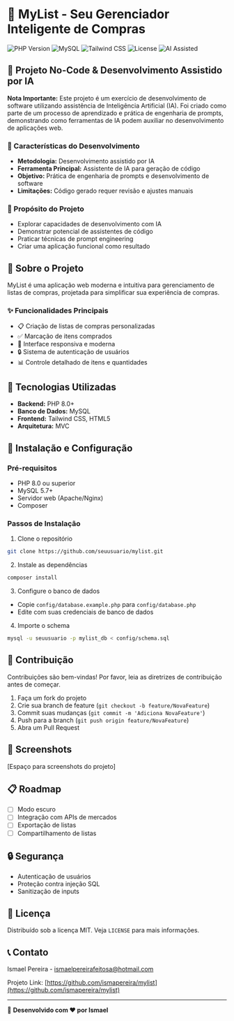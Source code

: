 # 🛒 MyList - Seu Gerenciador Inteligente de Compras

![PHP Version](https://img.shields.io/badge/PHP-8.0+-blueviolet?style=for-the-badge&logo=php)
![MySQL](https://img.shields.io/badge/MySQL-4479A1?style=for-the-badge&logo=mysql&logoColor=white)
![Tailwind CSS](https://img.shields.io/badge/Tailwind_CSS-38B2AC?style=for-the-badge&logo=tailwind-css&logoColor=white)
![License](https://img.shields.io/badge/License-MIT-green?style=for-the-badge)
![AI Assisted](https://img.shields.io/badge/AI_Assisted-Development-purple?style=for-the-badge&logo=artificial-intelligence)

## 🤖 Projeto No-Code & Desenvolvimento Assistido por IA

**Nota Importante:** Este projeto é um exercício de desenvolvimento de software utilizando assistência de Inteligência Artificial (IA). Foi criado como parte de um processo de aprendizado e prática de engenharia de prompts, demonstrando como ferramentas de IA podem auxiliar no desenvolvimento de aplicações web.

### 🌟 Características do Desenvolvimento
- **Metodologia:** Desenvolvimento assistido por IA
- **Ferramenta Principal:** Assistente de IA para geração de código
- **Objetivo:** Prática de engenharia de prompts e desenvolvimento de software
- **Limitações:** Código gerado requer revisão e ajustes manuais

### 🎯 Propósito do Projeto
- Explorar capacidades de desenvolvimento com IA
- Demonstrar potencial de assistentes de código
- Praticar técnicas de prompt engineering
- Criar uma aplicação funcional como resultado

## 🌟 Sobre o Projeto

MyList é uma aplicação web moderna e intuitiva para gerenciamento de listas de compras, projetada para simplificar sua experiência de compras.

### ✨ Funcionalidades Principais

- 📋 Criação de listas de compras personalizadas
- ✅ Marcação de itens comprados
- 📱 Interface responsiva e moderna
- 🔒 Sistema de autenticação de usuários
- 📊 Controle detalhado de itens e quantidades

## 🚀 Tecnologias Utilizadas

- **Backend:** PHP 8.0+
- **Banco de Dados:** MySQL
- **Frontend:** Tailwind CSS, HTML5
- **Arquitetura:** MVC

## 🔧 Instalação e Configuração

### Pré-requisitos

- PHP 8.0 ou superior
- MySQL 5.7+
- Servidor web (Apache/Nginx)
- Composer

### Passos de Instalação

1. Clone o repositório
```bash
git clone https://github.com/seuusuario/mylist.git
```

2. Instale as dependências
```bash
composer install
```

3. Configure o banco de dados
- Copie `config/database.example.php` para `config/database.php`
- Edite com suas credenciais de banco de dados

4. Importe o schema
```bash
mysql -u seuusuario -p mylist_db < config/schema.sql
```

## 🤝 Contribuição

Contribuições são bem-vindas! Por favor, leia as diretrizes de contribuição antes de começar.

1. Faça um fork do projeto
2. Crie sua branch de feature (`git checkout -b feature/NovaFeature`)
3. Commit suas mudanças (`git commit -m 'Adiciona NovaFeature'`)
4. Push para a branch (`git push origin feature/NovaFeature`)
5. Abra um Pull Request

## 📸 Screenshots

[Espaço para screenshots do projeto]

## 📋 Roadmap

- [ ] Modo escuro
- [ ] Integração com APIs de mercados
- [ ] Exportação de listas
- [ ] Compartilhamento de listas

## 🔒 Segurança

- Autenticação de usuários
- Proteção contra injeção SQL
- Sanitização de inputs

## 📄 Licença

Distribuído sob a licença MIT. Veja `LICENSE` para mais informações.

## 📞 Contato

Ismael Pereira - [ismaelpereirafeitosa@hotmail.com](mailto:ismaelpereirafeitosa@hotmail.com)

Projeto Link: [https://github.com/ismapereira/mylist](https://github.com/ismapereira/mylist)

---

🌈 **Desenvolvido com ❤️ por Ismael**
